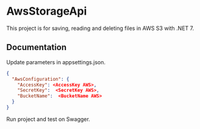
# AwsStorageApi

This project is for saving, reading and deleting files in AWS S3 with .NET 7.


## Documentation

Update parameters in appsettings.json.

```json
{
  "AwsConfiguration": {
    "AccessKey": <AccessKey AWS>,
    "SecretKey":  <SecretKey AWS>,
    "BucketName":  <BucketName AWS>
  }
}
````

Run project and test on Swagger.
